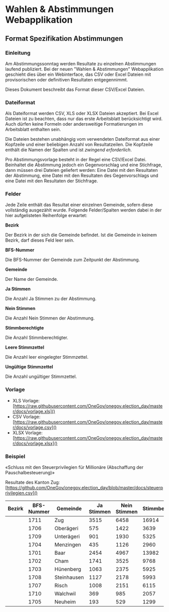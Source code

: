 # Wahlen & Abstimmungen Webapplikation

## Format Spezifikation Abstimmungen

### Einleitung

Am Abstimmungssonntag werden Resultate zu einzelnen Abstimmungen laufend publiziert. Bei der neuen "Wahlen & Abstimmungen" Webapplikation geschieht dies über ein Webinterface, das CSV oder Excel Dateien mit provisorischen oder definitiven Resultaten entgegennimmt.

Dieses Dokument beschreibt das Format dieser CSV/Excel Dateien.

### Dateiformat

Als Dateiformat werden CSV, XLS oder XLSX Dateien akzeptiert. Bei Excel Dateien ist zu beachten, dass nur das erste Arbeitsblatt berücksichtigt wird. Auch dürfen keine Formeln oder andersweitige Formatierungen im Arbeitsblatt enthalten sein.

Die Dateien bestehen unabhängig vom verwendeten Dateiformat aus einer Kopfzeile und einer beliebigen Anzahl von Resultatzeilen. Die Kopfzeile enthält die Namen der Spalten und ist *zwingend erforderlich*.

Pro Abstimmungsvorlage besteht in der Regel eine CSV/Excel Datei. Beinhaltet die Abstimmung jedoch ein Gegenvorschlag und eine Stichfrage, dann müssen drei Dateien geliefert werden: Eine Datei mit den Resultaten der Abstimmung, eine Datei mit den Resultaten des Gegenvorschlags und eine Datei mit den Resultaten der Stichfrage.

### Felder

Jede Zeile enthält das Resultat einer einzelnen Gemeinde, sofern diese vollständig ausgezählt wurde.
Folgende Felder/Spalten werden dabei in der hier aufgelisteten Reihenfolge erwartet:

**Bezirk**

Der Bezirk in der sich die Gemeinde befindet. Ist die Gemeinde in keinem Bezirk, darf dieses Feld leer sein.
  
**BFS-Nummer**

Die BFS-Nummer der Gemeinde zum Zeitpunkt der Abstimmung.

**Gemeinde**

Der Name der Gemeinde.

**Ja Stimmen**

Die Anzahl Ja Stimmen zu der Abstimmung.

**Nein Stimmen**

Die Anzahl Nein Stimmen der Abstimmung.

**Stimmberechtigte**

Die Anzahl Stimmberechtigter.

**Leere Stimmzettel**

Die Anzahl leer eingelegter Stimmzettel.

**Ungültige Stimmzettel**

Die Anzahl ungültiger Stimmzettel.

### Vorlage

* XLS Vorlage: [https://raw.githubusercontent.com/OneGov/onegov.election_day/master/docs/vorlage.xls]()
* CSV Vorlage: [https://raw.githubusercontent.com/OneGov/onegov.election_day/master/docs/vorlage.csv]()
* XLSX Vorlage: [https://raw.githubusercontent.com/OneGov/onegov.election_day/master/docs/vorlage.xlsx]()

### Beispiel

«Schluss mit den Steuerprivilegien für Millionäre (Abschaffung der Pauschalbesteuerung)»

Resultate des Kanton Zug: [https://github.com/OneGov/onegov.election_day/blob/master/docs/steuerprivilegien.csv]()

| Bezirk | BFS-Nummer | Gemeinde    | Ja Stimmen | Nein Stimmen | Stimmberechtigte | Leere Stimmzettel | Ungültige Stimmzettel | 
|--------|------------|-------------|------------|--------------|------------------|-------------------|-----------------------| 
|        | 1711       | Zug         | 3515       | 6458         | 16914            | 123               | 123                   | 
|        | 1706       | Oberägeri   | 575        | 1422         | 3639             | 123               | 123                   | 
|        | 1709       | Unterägeri  | 901        | 1930         | 5325             | 123               | 123                   | 
|        | 1704       | Menzingen   | 435        | 1126         | 2960             | 123               | 123                   | 
|        | 1701       | Baar        | 2454       | 4967         | 13982            | 123               | 123                   | 
|        | 1702       | Cham        | 1741       | 3525         | 9768             | 123               | 123                   | 
|        | 1703       | Hünenberg   | 1063       | 2375         | 5925             | 123               | 123                   | 
|        | 1708       | Steinhausen | 1127       | 2178         | 5993             | 123               | 123                   | 
|        | 1707       | Risch       | 1008       | 2151         | 6115             | 123               | 123                   | 
|        | 1710       | Walchwil    | 369        | 985          | 2057             | 123               | 123                   | 
|        | 1705       | Neuheim     | 193        | 529          | 1299             | 123               | 123                   | 